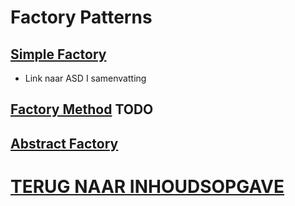 # Factory Patterns

## [Simple Factory](https://github.com/JasperLefeverHogent/DesignPatternsASDI/blob/main/SimpleFactory/simpleFactory.md)

- Link naar ASD I samenvatting

## [Factory Method](./FactoryMethod/FactoryMethod.md) TODO

## [Abstract Factory](./AbstractFactory/AbstractFactory.md)

# [TERUG NAAR INHOUDSOPGAVE](../README.md)
